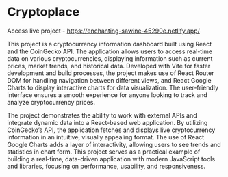 # Cryptoplace

Access live project - https://enchanting-sawine-45290e.netlify.app/

This project is a cryptocurrency information dashboard built using React and the CoinGecko API. The application allows users to access real-time data on various cryptocurrencies, displaying information such as current prices, market trends, and historical data. Developed with Vite for faster development and build processes, the project makes use of React Router DOM for handling navigation between different views, and React Google Charts to display interactive charts for data visualization. The user-friendly interface ensures a smooth experience for anyone looking to track and analyze cryptocurrency prices.

The project demonstrates the ability to work with external APIs and integrate dynamic data into a React-based web application. By utilizing CoinGecko’s API, the application fetches and displays live cryptocurrency information in an intuitive, visually appealing format. The use of React Google Charts adds a layer of interactivity, allowing users to see trends and statistics in chart form. This project serves as a practical example of building a real-time, data-driven application with modern JavaScript tools and libraries, focusing on performance, usability, and responsiveness.
